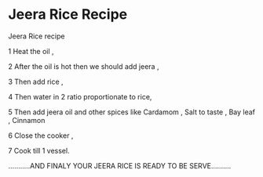 # Jeera Rice Recipe # 
Jeera Rice recipe

1 Heat the oil ,

2 After the oil is hot then we should add jeera ,

3 Then add rice ,

4 Then water in 2 ratio proportionate to rice,

5 Then add jeera oil  and other spices like Cardamom , Salt to taste , Bay leaf , Cinnamon

6 Close the cooker ,

7 Cook till 1 vessel.

...........AND FINALY YOUR JEERA RICE IS READY TO BE SERVE..........

